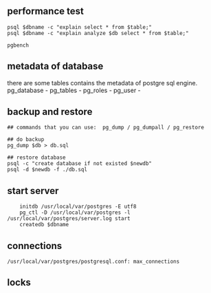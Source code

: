 ## performance test
    psql $dbname -c "explain select * from $table;"
    psql $dbname -c "explain analyze $db select * from $table;"

    pgbench

## metadata of database
there are some tables contains the metadata of postgre sql engine.
    pg_database - 
    pg_tables   - 
    pg_roles    - 
    pg_user     -

## backup and restore

```
## commands that you can use:  pg_dump / pg_dumpall / pg_restore

## do backup
pg_dump $db > db.sql

## restore database
psql -c "create database if not existed $newdb"
psql -d $newdb -f ./db.sql

```

## start server

```
    initdb /usr/local/var/postgres -E utf8
    pg_ctl -D /usr/local/var/postgres -l /usr/local/var/postgres/server.log start
    createdb $dbname
```


## connections
    /usr/local/var/postgres/postgresql.conf: max_connections

## locks
